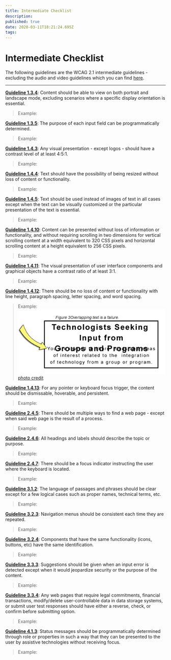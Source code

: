 ```yaml
---
title: Intermediate Checklist
description: 
published: true
date: 2020-03-11T18:21:24.695Z
tags: 
---
```


# Intermediate Checklist
The following guidelines are the WCAG 2.1 intermediate guidelines - excluding the audio and video guidelines which you can find [here](http://172.31.2.178/en/accessibility/Audio&Video).

---

**[Guideline 1.3.4](https://www.w3.org/WAI/WCAG21/quickref/?currentsidebar=%23col_overview&showtechniques=222#orientation)**: Content should be able to view on both portrait and landscape mode, excluding scenarios where a specific display orientation is essential.
> Example:

**[Guideline 1.3.5](https://www.w3.org/WAI/WCAG21/quickref/?currentsidebar=%23col_overview&showtechniques=222#identify-input-purpose)**: The purpose of each input field can be programmatically determined.
> Example:

**[Guideline 1.4.3](https://www.w3.org/WAI/WCAG21/quickref/?currentsidebar=%23col_overview&showtechniques=222#contrast-minimum)**: Any visual presentation - except logos - should have a contrast level of at least 4:5:1.
> Example:

**[Guideline 1.4.4](https://www.w3.org/WAI/WCAG21/quickref/?currentsidebar=%23col_overview&showtechniques=222#resize-text)**: Text should have the possibility of being resized without loss of content or functionality.
> Example:

**[Guideline 1.4.5](https://www.w3.org/WAI/WCAG21/quickref/?currentsidebar=%23col_overview&showtechniques=222#images-of-text)**: Text should be used instead of images of text in all cases except when the text can be visually customized or the particular presentation of the text is essential.
> Example:

**[Guideline 1.4.10](https://www.w3.org/WAI/WCAG21/quickref/?currentsidebar=%23col_overview&showtechniques=222#reflow)**: Content can be presented without loss of information or functionality, and without requiring scrolling in two dimensions for vertical scrolling content at a width equivalent to 320 CSS pixels and horizontal scrolling content at a height equivalent to 256 CSS pixels.
> Example:

**[Guideline 1.4.11](https://www.w3.org/WAI/WCAG21/quickref/?currentsidebar=%23col_overview&showtechniques=222#non-text-contrast)**: The visual presentation of user interface components and graphical objects have a contrast ratio of at least 3:1.
> Example:

**[Guideline 1.4.12](https://www.w3.org/WAI/WCAG21/quickref/?currentsidebar=%23col_overview&showtechniques=222#text-spacing)**: There should be no loss of content or functionality with line height, paragraph spacing, letter spacing, and word spacing.
> Example: ![overlapping_text_(2).png](/overlapping_text_(2).png)  
[photo credit](https://www.w3.org/WAI/WCAG21/Understanding/text-spacing.html)

**[Guideline 1.4.13](https://www.w3.org/WAI/WCAG21/quickref/?currentsidebar=%23col_overview&showtechniques=222#content-on-hover-or-focus)**: For any pointer or keyboard focus trigger, the content should be dismissable, hoverable, and persistent.
> Example:

**[Guideline 2.4.5](https://www.w3.org/WAI/WCAG21/quickref/?currentsidebar=%23col_overview&showtechniques=222#multiple-ways)**: There should be multiple ways to find a web page - except when said web page is the result of a process.
> Example:

**[Guideline 2.4.6](https://www.w3.org/WAI/WCAG21/quickref/?currentsidebar=%23col_overview&showtechniques=222#headings-and-labels)**: All headings and labels should describe the topic or purpose.
> Example:

**[Guideline 2.4.7](https://www.w3.org/WAI/WCAG21/quickref/?currentsidebar=%23col_overview&showtechniques=222#focus-visible)**: There should be a focus indicator instructing the user where the keyboard is located.
> Example:

**[Guideline 3.1.2](https://www.w3.org/WAI/WCAG21/quickref/?currentsidebar=%23col_overview&showtechniques=222#language-of-parts)**: The language of passages and phrases should be clear except for a few logical cases such as proper names, technical terms, etc.
> Example:

**[Guideline 3.2.3](https://www.w3.org/WAI/WCAG21/quickref/?currentsidebar=%23col_overview&showtechniques=222#consistent-navigation)**: Navigation menus should be consistent each time they are repeated.
> Example:

**[Guideline 3.2.4](https://www.w3.org/WAI/WCAG21/quickref/?currentsidebar=%23col_overview&showtechniques=222#consistent-identification)**: Components that have the same functionality (icons, buttons, etc) have the same identification.
> Example:

**[Guideline 3.3.3](https://www.w3.org/WAI/WCAG21/quickref/?currentsidebar=%23col_overview&showtechniques=222#error-suggestion)**: Suggestions should be given when an input error is detected except when it would jeopardize security or the purpose of the content.
> Example:

**[Guideline 3.3.4](https://www.w3.org/WAI/WCAG21/quickref/?currentsidebar=%23col_overview&showtechniques=222#error-prevention-legal-financial-data)**: Any web pages that require legal commitments, financial transactions, modify/delete user-controllable data in data storage systems, or submit user test responses should have either a reverse, check, or confirm before submitting option.
> Example:

**[Guideline 4.1.3](https://www.w3.org/WAI/WCAG21/quickref/?currentsidebar=%23col_overview&showtechniques=222#status-messages)**: Status messages should be programmatically determined through role or properties in such a way that they can be presented to the user by assistive technologies without receiving focus.
> Example: